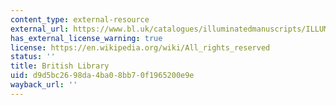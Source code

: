 ```yaml
---
content_type: external-resource
external_url: https://www.bl.uk/catalogues/illuminatedmanuscripts/ILLUMIN.ASP?Size=mid&IllID=11739
has_external_license_warning: true
license: https://en.wikipedia.org/wiki/All_rights_reserved
status: ''
title: British Library
uid: d9d5bc26-98da-4ba0-8bb7-0f1965200e9e
wayback_url: ''
---
```

